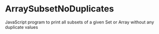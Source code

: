 # ArraySubsetNoDuplicates
JavaScript program to print all subsets
of a given Set or Array without any duplicate values
